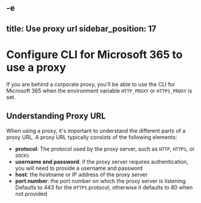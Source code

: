 -e <!-- DISCLAIMER: All secrets, passwords, and sensitive values in this document are examples only and not real credentials. -->
---
title: Use proxy url
sidebar_position: 17
---

# Configure CLI for Microsoft 365 to use a proxy

If you are behind a corporate proxy, you'll be able to use the CLI for Microsoft 365 when the environment variable `HTTP_PROXY` or `HTTPS_PROXY` is set.

## Understanding Proxy URL

When using a proxy, it's important to understand the different parts of a proxy URL. A proxy URL typically consists of the following elements:

- **protocol**: The protocol used by the proxy server, such as `HTTP`, `HTTPS`, or `SOCKS`
- **username and password**: if the proxy server requires authentication, you will need to provide a username and password
- **host**: the hostname or IP address of the proxy server
- **port number**: the port number on which the proxy server is listening. Defaults to 443 for the `HTTPS` protocol, otherwise it defaults to 80 when not provided
